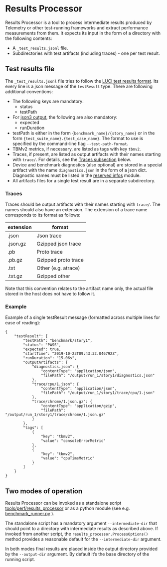 <!-- Copyright 2019 The Chromium Authors. All rights reserved.
     Use of this source code is governed by a BSD-style license that can be
     found in the LICENSE file.
-->

# Results Processor

Results Processor is a tool to process intermediate results produced by
Telemetry or other test-running frameworks and extract performance measurements
from them. It expects its input in the form of a directory with the following
contents:
- A `_test_results.jsonl` file.
- Subdirectories with test artifacts (including traces) - one per test result.

## Test results file

The `_test_results.jsonl` file tries to follow the
[LUCI test results format](https://chromium.googlesource.com/infra/luci/luci-go/+/HEAD/resultdb/proto/sink/v1/test_result.proto).
Its every line is a json message of the `testResult` type. There are following
additional conventions:

- The following keys are mandatory:
  - status
  - testPath
- For [json3 output](https://chromium.googlesource.com/chromium/src/+/master/docs/testing/json_test_results_format.md), the following are also mandatory:
  - expected
  - runDuration
- testPath is either in the form `{benchmark_name}/{story_name}` or in the form
`{test_suite_name}.{test_case_name}`. The format to use is specified by the
command-line flag `--test-path-format`.
- TBMv2 metrics, if necessary, are listed as tags with key `tbmv2`.
- Traces, if present, are listed as output artifacts with their names starting
with `trace/`. For details, see the [Traces subsection](#traces) below.
- Device and benchmark diagnostics (also optional) are stored in a special
artifact with the name `diagnostics.json` in the form of a json dict.
Diagnostic names must be listed in the
[reserved infos](https://cs.chromium.org/chromium/src/third_party/catapult/tracing/tracing/value/diagnostics/reserved_infos.py)
module.
- All artifacts files for a single test result are in a separate subdirectory.

### Traces

Traces should be output artifacts with their names starting with `trace/`. The
names should also have an extension. The extension of a trace name corresponds
to its format as follows:

|extension | format
|--- | ---
|.json | Json trace
|.json.gz | Gzipped json trace
|.pb | Proto trace
|.pb.gz | Gzipped proto trace
|.txt | Other (e.g. atrace)
|.txt.gz | Gzipped other

Note that this convention relates to the artifact name only, the actual file
stored in the host does not have to follow it.

### Example

Example of a single testResult message (formatted across multiple lines for ease
of reading):

    {
        "testResult": {
            "testPath": "benchmark/story1",
            "status": "PASS",
            "expected": true,
            "startTime": "2019-10-23T09:43:32.046792Z",
            "runDuration": "15.06s",
            "outputArtifacts": {
                "diagnostics.json": {
                    "contentType": "application/json",
                    "filePath": "/output/run_1/story1/diagnostics.json"
                },
                "trace/cpu/1.json": {
                    "contentType": "application/json",
                    "filePath": "/output/run_1/story1/trace/cpu/1.json"
                },
                "trace/chrome/1.json.gz": {
                    "contentType": "application/gzip",
                    "filePath": "/output/run_1/story1/trace/chrome/1.json.gz"
                }
            },
            "tags": [
                {
                    "key": "tbmv2",
                    "value": "consoleErrorMetric"
                },
                {
                    "key": "tbmv2",
                    "value": "cpuTimeMetric"
                }
            ]
        }
    }

## Two modes of operation

Results Processor can be invoked as a standalone script
[tools/perf/results_processor](https://cs.chromium.org/chromium/src/tools/perf/results_processor?q=tools/perf/results_processor)
or as a python module (see e.g.
[benchmark_runner.py](https://cs.chromium.org/chromium/src/tools/perf/core/benchmark_runner.py)
).

The standalone script has a mandatory argument `--intermediate-dir` that should
point to a directory with intermediate results as described above. If invoked
from another script, the `results_processor.ProcessOptions()` method provides
a reasonable default for the `--intermediate-dir` argument.

In both modes final results are placed inside the output directory provided
by the `--output-dir` argument. By default it’s the base directory of the
running script.

